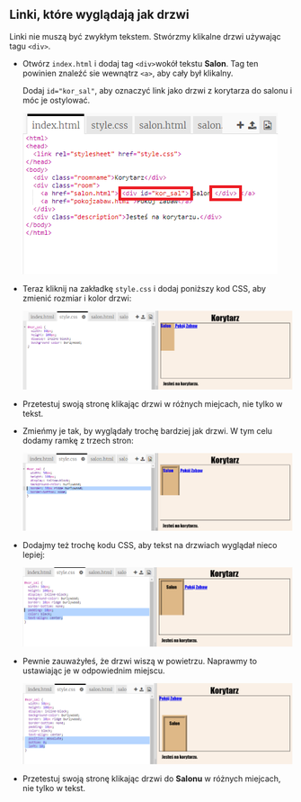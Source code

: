 ## Linki, które wyglądają jak drzwi

Linki nie muszą być zwykłym tekstem. Stwórzmy klikalne drzwi używając tagu `<div>`.

+ Otwórz `index.html` i dodaj tag `<div>`wokół tekstu **Salon**. Tag ten powinien znaleźć sie wewnątrz `<a>`, aby cały był klikalny.
    
    Dodaj `id="kor_sal"`, aby oznaczyć link jako drzwi z korytarza do salonu i móc je ostylować.
    
    ![zrzut ekranu](images/rooms-tvroom-div.png)

+ Teraz kliknij na zakładkę `style.css` i dodaj poniższy kod CSS, aby zmienić rozmiar i kolor drzwi:
    
    ![zrzut ekranu](images/rooms-door-css1.png)

+ Przetestuj swoją stronę klikając drzwi w różnych miejcach, nie tylko w tekst.

+ Zmieńmy je tak, by wyglądały trochę bardziej jak drzwi. W tym celu dodamy ramkę z trzech stron:
    
    ![zrzut ekranu](images/rooms-door-css2.png)

+ Dodajmy też trochę kodu CSS, aby tekst na drzwiach wyglądał nieco lepiej:
    
    ![screenshot](images/rooms-door-css3.png)

+ Pewnie zauważyłeś, że drzwi wiszą w powietrzu. Naprawmy to ustawiając je w odpowiednim miejscu.
    
    ![zrzut ekranu](images/rooms-door-position.png)

+ Przetestuj swoją stronę klikając drzwi do **Salonu** w różnych miejcach, nie tylko w tekst.
